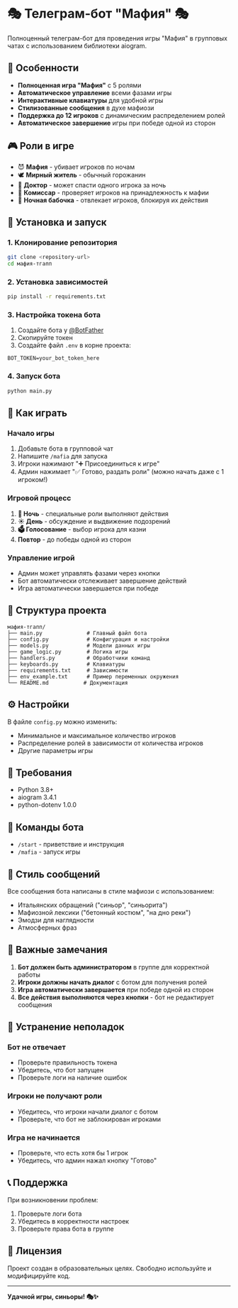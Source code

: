 # 🎭 Телеграм-бот "Мафия" 🎭

Полноценный телеграм-бот для проведения игры "Мафия" в групповых чатах с использованием библиотеки aiogram.

## 🌟 Особенности

- **Полноценная игра "Мафия"** с 5 ролями
- **Автоматическое управление** всеми фазами игры
- **Интерактивные клавиатуры** для удобной игры
- **Стилизованные сообщения** в духе мафиози
- **Поддержка до 12 игроков** с динамическим распределением ролей
- **Автоматическое завершение** игры при победе одной из сторон

## 🎮 Роли в игре

- 😈 **Мафия** - убивает игроков по ночам
- 🕊️ **Мирный житель** - обычный горожанин
- 💉 **Доктор** - может спасти одного игрока за ночь
- 👮 **Комиссар** - проверяет игроков на принадлежность к мафии
- 💃 **Ночная бабочка** - отвлекает игроков, блокируя их действия

## 🚀 Установка и запуск

### 1. Клонирование репозитория
```bash
git clone <repository-url>
cd мафия-тгапп
```

### 2. Установка зависимостей
```bash
pip install -r requirements.txt
```

### 3. Настройка токена бота
1. Создайте бота у [@BotFather](https://t.me/BotFather)
2. Скопируйте токен
3. Создайте файл `.env` в корне проекта:
```env
BOT_TOKEN=your_bot_token_here
```

### 4. Запуск бота
```bash
python main.py
```

## 🎯 Как играть

### Начало игры
1. Добавьте бота в групповой чат
2. Напишите `/mafia` для запуска
3. Игроки нажимают "➕ Присоединиться к игре"
4. Админ нажимает "✅ Готово, раздать роли" (можно начать даже с 1 игроком!)

### Игровой процесс
1. **🌙 Ночь** - специальные роли выполняют действия
2. **☀️ День** - обсуждение и выдвижение подозрений
3. **🗳️ Голосование** - выбор игрока для казни
4. **Повтор** - до победы одной из сторон

### Управление игрой
- Админ может управлять фазами через кнопки
- Бот автоматически отслеживает завершение действий
- Игра автоматически завершается при победе

## 📁 Структура проекта

```
мафия-тгапп/
├── main.py              # Главный файл бота
├── config.py            # Конфигурация и настройки
├── models.py            # Модели данных игры
├── game_logic.py        # Логика игры
├── handlers.py          # Обработчики команд
├── keyboards.py         # Клавиатуры
├── requirements.txt     # Зависимости
├── env_example.txt      # Пример переменных окружения
└── README.md           # Документация
```

## ⚙️ Настройки

В файле `config.py` можно изменить:
- Минимальное и максимальное количество игроков
- Распределение ролей в зависимости от количества игроков
- Другие параметры игры

## 🔧 Требования

- Python 3.8+
- aiogram 3.4.1
- python-dotenv 1.0.0

## 📝 Команды бота

- `/start` - приветствие и инструкция
- `/mafia` - запуск игры

## 🎨 Стиль сообщений

Все сообщения бота написаны в стиле мафиози с использованием:
- Итальянских обращений ("синьор", "синьорита")
- Мафиозной лексики ("бетонный костюм", "на дно реки")
- Эмодзи для наглядности
- Атмосферных фраз

## 🚨 Важные замечания

1. **Бот должен быть администратором** в группе для корректной работы
2. **Игроки должны начать диалог** с ботом для получения ролей
3. **Игра автоматически завершается** при победе одной из сторон
4. **Все действия выполняются через кнопки** - бот не редактирует сообщения

## 🐛 Устранение неполадок

### Бот не отвечает
- Проверьте правильность токена
- Убедитесь, что бот запущен
- Проверьте логи на наличие ошибок

### Игроки не получают роли
- Убедитесь, что игроки начали диалог с ботом
- Проверьте, что бот не заблокирован игроками

### Игра не начинается
- Проверьте, что есть хотя бы 1 игрок
- Убедитесь, что админ нажал кнопку "Готово"

## 📞 Поддержка

При возникновении проблем:
1. Проверьте логи бота
2. Убедитесь в корректности настроек
3. Проверьте права бота в группе

## 📄 Лицензия

Проект создан в образовательных целях. Свободно используйте и модифицируйте код.

---

**Удачной игры, синьоры! 🎭✨**
